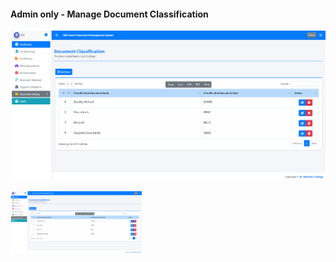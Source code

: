 #### Admin only - Manage Document Classification
![image](https://github.com/chrisdevworks/SMC-Dean-Document-Management-System/blob/73370bb75f036237060a1ea6767a86b4332233d3/Screenshot/Admin%20Document%20Classification.png?raw=true)

<a href="https://github.com/chrisdevworks/SMC-Dean-Document-Management-System/blob/main/Screenshot/Admin%20Document%20Classification.png?raw=true" target="blank"><img align="center" src="https://github.com/chrisdevworks/SMC-Dean-Document-Management-System/blob/main/Screenshot/Admin%20Document%20Classification.png?raw=true" height="100" /></a>

